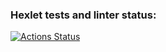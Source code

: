 ### Hexlet tests and linter status:
[![Actions Status](https://github.com/Nakan4u/dom-react-redux-project-lvl4/workflows/hexlet-check/badge.svg)](https://github.com/Nakan4u/dom-react-redux-project-lvl4/actions)